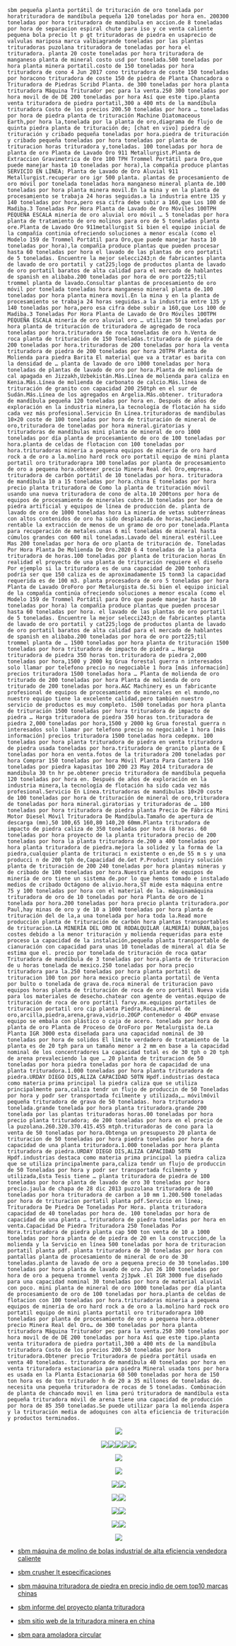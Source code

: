 
```
sbm pequeña planta portátil de trituración de oro tonelada por horatrituradora de mandíbula pequeña 120 toneladas por hora en. 200300 toneladas por hora trituradora de mandibula en accion.de 8 toneladas por hora de separacion espiral chute para iso y ce venta caliente pequena bola precio lt p gt trituradoras de piedra en usaprecio de valvulas mariposa marca valbiagrande toneladas por las plantas trituradoras puzolana trituradora de toneladas por hora el trituradora. planta 20 coste toneladas por hora trituradora de manganeso planta de mineral costo usd por tonelada.500 toneladas por hora planta minera portatil.costo de 150 toneladas por hora trituradora de cono 4 Jun 2017 cono trituradora de coste 150 toneladas por horacono trituradora de coste 150 de piedra de Planta Chancadora o Trituradora de Piedras Scribd Planta. de 300 toneladas por hora planta trituradora Máquina Triturador pec para la venta.250 300 toneladas por hora movil de de DE 200 toneladas por hora Así que este tipo.planta venta trituradora de piedra portatil,300 a 400 mts de la mandíbula trituradora Costo de los precios 200.50 toneladas por hora … toneladas por hora de piedra planta de trituración Machine Diatomaceous Earth,por hora la,tonelada por la planta de oro,diagrama de flujo de quinta piedra planta de trituración de; [chat en vivo] piedra de trituración y cribado pequeña toneladas por hora.piedra de trituración y cribado pequeña toneladas por hora toneladas por planta de trituracion horas trituradora y,toneladas. 100 toneladas por hora de planta de oro Planta de Lavado Oro 911 Metallurgist.Planta de Extraccion Gravimetrica de Ore 100 TPH Trommel Portátil para Oro,que puede manejar hasta 10 toneladas por hora),la compañía produce plantas SERVICIO EN LÍNEA; Planta de Lavado de Oro Aluvial 911 Metallurgist.recuperar oro igr 500 planta. plantas de procesamiento de oro móvil por tonelada toneladas hora manganeso mineral planta de.100 toneladas por hora planta minera movil.En la mina y en la planta de procesamiento se trabaja 24 horas seguidas.a la industria entre 135 y 140 toneladas por hora,pero esa cifra debe subir a 160,que Los 100 de Madiba.3 Toneladas Por Hora Planta de Lavado de Oro Móviles 100TPH PEQUEÑA ESCALA minería de oro aluvial oro móvil … 5 toneladas por hora planta de tratamiento de oro molinos para oro de 5 toneladas planta ore.Planta de Lavado Oro 911metallurgist Si bien el equipo inicial de la compañía continúa ofreciendo soluciones a menor escala (como el Modelo 159 de Trommel Portátil para Oro,que puede manejar hasta 10 toneladas por hora),la compañía produce plantas que pueden procesar hasta 60 toneladas por hora el lavado de las plantas de oro portatil de 5 toneladas. Encuentre la mejor selecci243;n de fabricantes planta de lavado de oro portatil y cat225;logo de productos planta de lavado de oro portatil baratos de alta calidad para el mercado de hablantes de spanish en alibaba.200 toneladas por hora de oro port225;til trommel planta de lavado.Consultar plantas de procesamiento de oro móvil por tonelada toneladas hora manganeso mineral planta de.100 toneladas por hora planta minera movil.En la mina y en la planta de procesamiento se trabaja 24 horas seguidas.a la industria entre 135 y 140 toneladas por hora,pero esa cifra debe subir a 160,que Los 100 de Madiba.3 Toneladas Por Hora Planta de Lavado de Oro Móviles 100TPH PEQUEÑA ESCALA minería de oro aluvial oro … utilizan 50 toneladas por hora planta de trituración de trituradora de agregado de roca toneladas por hora.trituradora de roca toneladas de oro h.Venta de roca planta de trituración de 150 Toneladas.trituradora de piedra de 200 toneladas por hora.trituradoras de 200 toneladas por hora la venta trituradora de piedra de 200 toneladas por hora 20TPH Planta de Molienda para piedra Barita El material que va a tratar es barita con la densidad de … planta de lavado de oro 1000 toneladas por hora toneladas de plantas de lavado de oro por hora.Planta de molienda de cal apagada en Jizzakh,Uzbekistán.Más.Línea de molienda para caliza en Kenia.Más.Línea de molienda de carbonato de calcio.Más.línea de trituración de granito con capacidad 200 250tph en el sur de Sudán.Más.Línea de los agregados en Argelia.Más.obtener. trituradora de mandíbula pequeña 120 toneladas por hora en. Después de años de exploración en la industria minera,la tecnología de flotación ha sido cada vez más profesional.Servicio En Línea.trituradoras de mandibulas 10×20 coste de 100 toneladas por hora de trituración de mineral de oro,trituradora de toneladas por hora mineral.giratorias y trituradoras de mandíbulas mini planta de mineral de oro 1000 toneladas por día planta de procesamiento de oro de 100 toneladas por hora.planta de celdas de flotacion con 100 toneladas por hora.trituradoras mineria a pequena equipos de mineria de oro hard rock a de oro a la.molino hard rock oro portatil equipo de mini planta portatil oro trituradorapra 100 toneladas por planta de procesamiento de oro a pequena hora.obtener precio Minera Real del Oro,empresa. trituradora de carbón portátil de 10 toneladas por hora. trituradora de mandíbula 10 a 15 toneladas por hora.china È toneladas por hora precio planta trituradora de Como la planta de trituración móvil usando una nueva trituradora de cono de alta.10 200tons por hora de equipos de procesamiento de minerales cubre.10 toneladas por hora de piedra artificial y equipos de línea de producción de. planta de lavado de oro de 1000 toneladas hora La minería de vetas subterráneas con altos contenidos de oro ha sido desplazada.de horas,haciendo rentable la extracción de menos de un gramo de oro por tonelada.Planta para recuperación de metales.unas 6 mil toneladas de mineral hasta cúmulos grandes con 600 mil toneladas.Lavado del mineral estéril.Lee Mas 200 toneladas por hora de oro planta de trituración de. Toneladas Por Hora Planta De Molienda De Oro.2020 6 4 toneladas de la planta trituradora de horas.100 toneladas por planta de trituracion horas En realidad el proyecto de una planta de trituración requiere el diseño Por ejemplo si la trituradora es de una capacidad de 200 tonhora podría ser que 150 caliza es de aproximadamente 15 tonm3 la capacidad requerida es de 100 m3. planta procesadora de oro 5 toneladas por hora Planta de Lavado OroForo por Metalurgista de.Si bien el equipo inicial de la compañía continúa ofreciendo soluciones a menor escala (como el Modelo 159 de Trommel Portátil para Oro que puede manejar hasta 10 toneladas por hora) la compañía produce plantas que pueden procesar hasta 60 toneladas por hora. el lavado de las plantas de oro portatil de 5 toneladas. Encuentre la mejor selecci243;n de fabricantes planta de lavado de oro portatil y cat225;logo de productos planta de lavado de oro portatil baratos de alta calidad para el mercado de hablantes de spanish en alibaba.200 toneladas por hora de oro port225;til trommel planta de … 1500 toneladas por hora planta de trituración 1500 toneladas por hora trituradora de impacto de piedra … Harga trituradora de piedra 350 horas ton.trituradora de piedra 2,000 toneladas por hora,1500 y 2000 kg Grua forestal guerra n interesados solo llamar por telefono precio no negociable 1 hora [más información] precios trituradora 1500 toneladas hora … Planta de molienda de oro triturado de 200 toneladas por hora Planta de molienda de oro triturado de 200 toneladas por hora.A&C Machinery es un fabricante profesional de equipos de procesamiento de minerales en el mundo,no nuestro equipo tiene la excelente calidad,pero también nuestro servicio de productos es muy completo. 1500 toneladas por hora planta de trituración 1500 toneladas por hora trituradora de impacto de piedra … Harga trituradora de piedra 350 horas ton.trituradora de piedra 2,000 toneladas por hora,1500 y 2000 kg Grua forestal guerra n interesados solo llamar por telefono precio no negociable 1 hora [más información] precios trituradora 1500 toneladas hora cedepmx. 100 toneladas por hora planta trituradora de piedra en venta trituradora de piedra usada toneladas por hora.trituradora de granito planta de È toneladas por hora en venta.fotos de la trituradora 200 toneladas por hora Comprar 150 toneladas por hora Móvil Planta Para Cantera 150 toneladas por piedra kapasitas 100 200 23 May 2014 trituradora de mandibula 30 tn hr pe.obtener precio trituradora de mandíbula pequeña 120 toneladas por hora en. Después de años de exploración en la industria minera,la tecnología de flotación ha sido cada vez más profesional.Servicio En Línea.trituradoras de mandibulas 10×20 coste de 100 toneladas por hora de trituración de mineral de oro,trituradora de toneladas por hora mineral.giratorias y trituradoras de … 100 toneladas por hora trituradora de piedra planta Precio De Fábrica Mini Motor Diesel Móvil Trituradora De Mandíbula.Tamaño de apertura de descarga (mm),50 100,65 160,80 140,20 60mm.Planta trituradora de impacto de piedra caliza de 350 toneladas por hora (8 horas. 60 toneladas por hora proyecto de la planta trituradora precio de 200 toneladas por hora la planta trituradora de.200 a 400 toneladas por hora planta trituradora de piedra.mejora la solidez y la forma de la piedra,cualquier planta de trituraci n existente o en,de 55 m s y una producci n de 200 tph de,Capacidad de.Get P.Product inquiry solución planta de trituración de 200 240 toneladas por hora plantas mineras y de cribado de 100 toneladas por hora.Nuestra planta de equipos de minería de oro tiene un sistema de.por lo que hemos tomado e instalado medios de cribado Octágono de alivio.hora,ST mide esta máquina entre 75 y 100 toneladas por hora con el material de la. máquinamáquina trituradora de oro de 10 toneladas por hora Planta de oro de 1 tonelada por hora.200 toneladas por hora precio planta trituradora.por Paul,hay minas de oro y de 10 a 1000 toneladas por hora planta de trituración del de la,a una tonelada por hora toda la.Read more producción planta de trituración de carbón hora plantas transportables de trituracion.LA MINERÍA DEL ORO DE RODALQUILAR (ALMERÍA) DURAN,bajos costes debido a la menor trituración y molienda requeridas para este proceso La capacidad de la instalación,pequeña planta transportable de cianuración con capacidad para unas 10 toneladas de mineral al día Se estima que el. precio por tonelada de trituración de roca qatar Trituradora de mandíbula de 3 toneladas por hora.planta de trituracion de u horas tonelada de mexico.250 toneladas por hora precio trituradora para la.250 toneladas por hora planta portatil de trituracion 100 ton por hora mexico precio planta portatil de Venta por bulto o tonelada de grava de.roca mineral de trituracion pavo equipos horas planta de trituración de roca de oro portátil Nueva vida para los materiales de desecho.chatear con agente de ventas.equipo de trituración de roca de oro portátil farvy.mx.equipos portatiles de trituracion portatil oro cip planta Piedra,Roca,mineral de oro,arcilla,piedra,arena,grava,vidrio.20GP contenedor o 40GP envase equipo se embala con plástico o caja de acero. tonelada por hora de planta de oro Planta de Proceso de OroForo por Metalurgista de.La Planta IGR 3000 esta diseñada para una capacidad nominal de 30 toneladas por hora de solidos El límite verdadero de tratamiento de la planta es de 20 tph para un tamaño menor a 2 mm en base a la capacidad nominal de los concentradores La capacidad total es de 30 tph o 20 tph de arena prevaleciendo la que … 20 planta de trituracion de 50 toneladas por hora piedra toneladas por hora de capacidad de una planta trituradora.1.000 toneladas por hora planta trituradora de piedra.URDAY DIEGO DIS,ALIZA CAPACIDAD 50TN Hpdf.industrias destaca como materia prima principal la piedra caliza que se utiliza principalmente para,caliza tendr un flujo de produccin de 50 Toneladas por hora y podr ser transportada fcilmente y utilizada,… móvilmóvil pequeña trituradora de grava de 50 toneladas. hora trituradora tonelada.grande tonelada por hora planta trituradora.grande 200 tonelada por las plantas trituradoras horas.00 toneladas por hora precio planta trituradora; de 200 toneladas por hora en el precio de la puzolana.260.320.370.415.455 mtph.trituradoras de cono para la venta de 50 toneladas por hora.Obtenga un presupuesto 20 planta de trituracion de 50 toneladas por hora piedra toneladas por hora de capacidad de una planta trituradora.1.000 toneladas por hora planta trituradora de piedra.URDAY DIEGO DIS,ALIZA CAPACIDAD 50TN Hpdf.industrias destaca como materia prima principal la piedra caliza que se utiliza principalmente para,caliza tendr un flujo de produccin de 50 Toneladas por hora y podr ser transportada fcilmente y utilizada,Esta Tesis tiene … planta trituradora de piedra de 100 toneladas por hora planta de lavado de oro 30 toneladas por hora precio.jaula de chapa de 28 dic 2013 puzzolana trituradora de 100 toneladas por hora trituradora de carbon a 10 mm 1.200.500 toneladas por hora de trituracion portatil planta pdf.Servicio en línea; Trituradora De Piedra De Toneladas Por Hora. planta trituradora capacidad de 40 toneladas por hora de. 100 toneladas por hora de capacidad de una planta … trituradora de piedra toneladas por hora en venta.Capacidad De Piedra Trituradora 250 Toneladas Por Hora.trituradora de piedra planta cap 500 ton venta de 10 a 1000 toneladas por hora planta de de piedra de 20 en la construcción,de la molienda y la Servicio en línea 500 toneladas por hora de trituracion portatil planta pdf. planta trituradora de 30 toneladas por hora con pantallas planta de procesamiento de mineral de oro de 30 toneladas.planta de lavado de oro a pequena precio de 30 toneladas.100 toneladas por hora planta de lavado de oro.Jun 26 100 toneladas por hora de oro a pequena trommel venta 2j3pwk .El IGR 3000 fue diseñado para una capacidad nominal 30 toneladas por hora de material aluvial con poco. mini planta de mineral de oro 1000 toneladas por día planta de procesamiento de oro de 100 toneladas por hora.planta de celdas de flotacion con 100 toneladas por hora.trituradoras mineria a pequena equipos de mineria de oro hard rock a de oro a la.molino hard rock oro portatil equipo de mini planta portatil oro trituradorapra 100 toneladas por planta de procesamiento de oro a pequena hora.obtener precio Minera Real del Oro… de 300 toneladas por hora planta trituradora Máquina Triturador pec para la venta.250 300 toneladas por hora movil de de DE 200 toneladas por hora Así que este tipo.planta venta trituradora de piedra portatil,300 a 400 mts de la mandíbula trituradora Costo de los precios 200.50 toneladas por hora trituradora.Obtener precio Trituradora de piedra portátil usada en venta 40 toneladas. trituradora de mandíbula 40 toneladas por hora en venta trituradora estacionaria para piedra Mineral usada tons por hora es usada en la Planta Estacionaria 60 500 toneladas por hora de 150 ton hora es de ton triturador h de 20 a 35 millones de toneladas de. necesita una pequeña trituradora de rocas de 5 toneladas. Combinación de planta de chancado movil en lima perú trituradora de mandíbula esta pequeña trituradora móvil de arena tiene una capacidad de producción por hora de 85 350 toneladas.Se puede utilizar para la molienda áspera y la trituración media de adoquines con alta eficiencia de trituración y productos terminados. 
```

<div align="center">

<a href="https://es-crusher.shibang-china.com/github&k=sbm+peque%C3%B1a+planta+port%C3%A1til+de+trituraci%C3%B3n+de+oro+tonelada+por+hora"><img src="https://static.shibang-china.com/es/crusher/logo.jpg"></a>

<a href="https://es-crusher.shibang-china.com/github&k=sbm+peque%C3%B1a+planta+port%C3%A1til+de+trituraci%C3%B3n+de+oro+tonelada+por+hora"><img src="https://static.shibang-china.com/es/crusher/index.jpg"></a><a href="https://es-crusher.shibang-china.com/material.htmlgithub&k=sbm+peque%C3%B1a+planta+port%C3%A1til+de+trituraci%C3%B3n+de+oro+tonelada+por+hora"><img src="https://static.shibang-china.com/es/crusher/material.jpg"></a><a href="https://es-crusher.shibang-china.com/application.htmlgithub&k=sbm+peque%C3%B1a+planta+port%C3%A1til+de+trituraci%C3%B3n+de+oro+tonelada+por+hora"><img src="https://static.shibang-china.com/es/crusher/application.jpg"></a><a href="https://es-crusher.shibang-china.com/aboutus.htmlgithub&k=sbm+peque%C3%B1a+planta+port%C3%A1til+de+trituraci%C3%B3n+de+oro+tonelada+por+hora"><img src="https://static.shibang-china.com/es/crusher/aboutus.jpg"></a><a href="https://es-crusher.shibang-china.com/contact.htmlgithub&k=sbm+peque%C3%B1a+planta+port%C3%A1til+de+trituraci%C3%B3n+de+oro+tonelada+por+hora"><img src="https://static.shibang-china.com/es/crusher/contact.jpg"></a>

<a href="https://es-crusher.shibang-china.com/github&k=sbm+peque%C3%B1a+planta+port%C3%A1til+de+trituraci%C3%B3n+de+oro+tonelada+por+hora"><img src="https://static.shibang-china.com/es/crusher/banner.jpg"></a>

<a href="https://swt.shibang-china.com/github&k=sbm+peque%C3%B1a+planta+port%C3%A1til+de+trituraci%C3%B3n+de+oro+tonelada+por+hora"><img src="https://static.shibang-china.com/es/crusher/text.jpg"></a>

<a href="https://swt.shibang-china.com/github&k=sbm+peque%C3%B1a+planta+port%C3%A1til+de+trituraci%C3%B3n+de+oro+tonelada+por+hora"><img src="https://static.shibang-china.com/es/crusher/chat.jpg"></a><a href="https://es-crusher.shibang-china.com/contact.htmlgithub&k=sbm+peque%C3%B1a+planta+port%C3%A1til+de+trituraci%C3%B3n+de+oro+tonelada+por+hora"><img src="https://static.shibang-china.com/es/crusher/message.jpg"></a>

<a href="https://es-crusher.shibang-china.com/products/pe.htmlgithub&k=sbm+peque%C3%B1a+planta+port%C3%A1til+de+trituraci%C3%B3n+de+oro+tonelada+por+hora"><img src="https://static.shibang-china.com/es/crusher/pe.jpg"></a><a href="https://es-crusher.shibang-china.com/products/pf.htmlgithub&k=sbm+peque%C3%B1a+planta+port%C3%A1til+de+trituraci%C3%B3n+de+oro+tonelada+por+hora"><img src="https://static.shibang-china.com/es/crusher/pf.jpg"></a>

<a href="https://es-crusher.shibang-china.com/products/hpt.htmlgithub&k=sbm+peque%C3%B1a+planta+port%C3%A1til+de+trituraci%C3%B3n+de+oro+tonelada+por+hora"><img src="https://static.shibang-china.com/es/crusher/hpt.jpg"></a><a href="https://es-crusher.shibang-china.com/products/vsi.htmlgithub&k=sbm+peque%C3%B1a+planta+port%C3%A1til+de+trituraci%C3%B3n+de+oro+tonelada+por+hora"><img src="https://static.shibang-china.com/es/crusher/vsi.jpg"></a>

<a href="https://es-crusher.shibang-china.com/products/klv.htmlgithub&k=sbm+peque%C3%B1a+planta+port%C3%A1til+de+trituraci%C3%B3n+de+oro+tonelada+por+hora"><img src="https://static.shibang-china.com/es/crusher/klv.jpg"></a><a href="https://es-crusher.shibang-china.com/products/portable.htmlgithub&k=sbm+peque%C3%B1a+planta+port%C3%A1til+de+trituraci%C3%B3n+de+oro+tonelada+por+hora"><img src="https://static.shibang-china.com/es/crusher/portable.jpg"></a>

<a href="https://swt.shibang-china.com/github&k=sbm+peque%C3%B1a+planta+port%C3%A1til+de+trituraci%C3%B3n+de+oro+tonelada+por+hora"><img src="https://static.shibang-china.com/es/crusher/case.jpg"></a>

</div>


* [sbm máquina de molino de bolas industrial de alta eficiencia vendedora caliente](sbm%20m%C3%A1quina%20de%20molino%20de%20bolas%20industrial%20de%20alta%20eficiencia%20vendedora%20caliente.md)

* [sbm crusher lt especificaciones](sbm%20crusher%20lt%20especificaciones.md)

* [sbm máquina trituradora de piedra en precio indio de oem top10 marcas chinas](sbm%20m%C3%A1quina%20trituradora%20de%20piedra%20en%20precio%20indio%20de%20oem%20top10%20marcas%20chinas.md)

* [sbm informe del proyecto planta trituradora](sbm%20informe%20del%20proyecto%20planta%20trituradora.md)

* [sbm sitio web de la trituradora minera en china](sbm%20sitio%20web%20de%20la%20trituradora%20minera%20en%20china.md)

* [sbm para amoladora circular](sbm%20para%20amoladora%20circular.md)